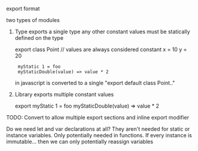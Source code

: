 
export format

two types of modules
1. Type
    exports a single type
    any other constant values must be statically defined on the type

    export
        class Point
            //  values are always considered constant
            x = 10
            y = 20

        myStatic 1 = foo
        myStaticDouble(value) => value * 2

    in javascript is converted to a single "export default class Point.."
2. Library
    exports multiple constant values

    export
        myStatic 1 = foo
        myStaticDouble(value) => value * 2

TODO:
    Convert to allow multiple export sections and inline export modifier

Do we need let and var declarations at all?
    They aren't needed for static or instance variables.
    Only potentially needed in functions.
    If every instance is immutable... then we can only potentially reassign variables
    